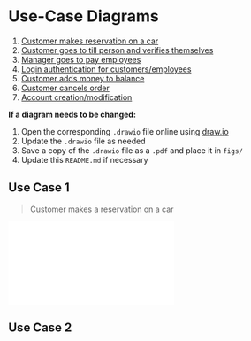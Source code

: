 # Use-Case Diagrams

1. [Customer makes reservation on a car](#use-case-1)
2. [Customer goes to till person and verifies themselves](#use-case-2)
3. [Manager goes to pay employees](#use-case-3)
4. [Login authentication for customers/employees](#use-case-4)
5. [Customer adds money to balance](#use-case-5)
6. [Customer cancels order](#use-case-6)
7. [Account creation/modification](#use-case-7)

**If a diagram needs to be changed:**
1. Open the corresponding `.drawio` file online using [draw.io](draw.io)
2. Update the `.drawio` file as needed
3. Save a copy of the `.drawio` file as a `.pdf` and place it in `figs/`
4. Update this `README.md` if necessary

## Use Case 1

> Customer makes a reservation on a car

![Use case diagram 1](figs/use-case-1.pdf)

## Use Case 2
